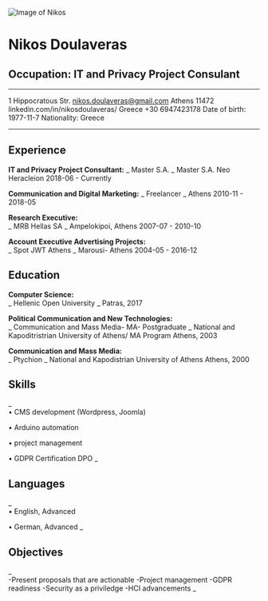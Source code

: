 
![Image of Nikos](https://github.com/NikosDoulaveras/MyCV/edit/main/PB250057l2l.jpg)


Nikos Doulaveras
============

Occupation: IT and Privacy Project Consulant 
-----------------------------------

-------------------     ----------------------------
1 Hippocratous Str.       nikos.doulaveras@gmail.com
Athens 11472        linkedin.com/in/nikosdoulaveras/ 
Greece                                +30 6947423178
Date of birth: 1977-11-7         Nationality: Greece 
-------------------     ----------------------------



Experience
----------

**IT and Privacy Project Consultant:**
_  Master S.A. _
Master S.A. 
Neo Heracleion 
2018-06 - Currently


**Communication and Digital Marketing:**
_ Freelancer  _
Athens 
2010-11 - 2018-05


**Research Executive:**            
_ MRB Hellas SA  _
Ampelokipoi, Athens 
2007-07 - 2010-10


**Account Executive Advertising Projects:**                
_ Spot JWT Athens  _
Marousi- Athens 
2004-05 - 2016-12

            
Education
----------
**Computer Science:**           
_ Hellenic Open University  _
Patras, 2017


**Political Communication and New Technologies:**               
_ Communication and Mass Media- MA- Postgraduate _
National and Kapoditristrian University of Athens/ MA Program 
Athens, 2003


**Communication and Mass Media:**               
_ Ptychion  _
National and Kapodistrian University of Athens 
Athens, 2000


Skills
----------
_        
• CMS development (Wordpress, Joomla)
            
• Arduino automation
            
• project management
            
• GDPR Certification DPO _

 
 Languages
----------
_        
• English, Advanced
            
• German, Advanced _


 Objectives 
----------
 _        
-Present proposals that are actionable
-Project management
-GDPR readiness
-Security as a priviledge
-HCI advancements  _
            
            
